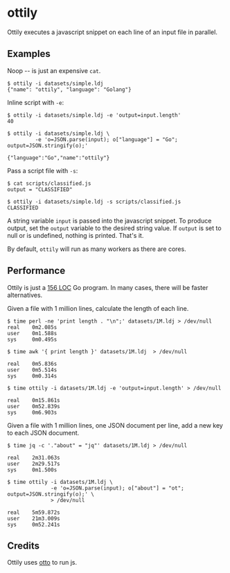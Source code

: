 ottily
======

Ottily executes a javascript snippet on each line of an input file in parallel.

Examples
--------

Noop -- is just an expensive `cat`.

    $ ottily -i datasets/simple.ldj
    {"name": "ottily", "language": "Golang"}

Inline script with `-e`:

    $ ottily -i datasets/simple.ldj -e 'output=input.length'
    40

    $ ottily -i datasets/simple.ldj \
             -e 'o=JSON.parse(input); o["language"] = "Go"; output=JSON.stringify(o);'

    {"language":"Go","name":"ottily"}

Pass a script file with `-s`:

    $ cat scripts/classified.js
    output = "CLASSIFIED"

    $ ottily -i datasets/simple.ldj -s scripts/classified.js
    CLASSIFIED

A string variable `input` is passed into the javascript snippet.
To produce output, set the `output` variable to the desired string value.
If `output` is set to null or is undefined, nothing is printed. That's it.

By default, `ottily` will run as many workers as there are cores.

Performance
-----------

Ottily is just a [156 LOC](https://github.com/miku/ottily/blob/6d81c71afe2a29fb5d3445b0813642285463ca6b/cmd/ottily/main.go) Go program. In many cases, there will be faster alternatives.

Given a file with 1 million lines, calculate the length of each line.

    $ time perl -ne 'print length . "\n";' datasets/1M.ldj > /dev/null
    real    0m2.085s
    user    0m1.588s
    sys     0m0.495s

    $ time awk '{ print length }' datasets/1M.ldj  > /dev/null

    real    0m5.836s
    user    0m5.514s
    sys     0m0.314s

    $ time ottily -i datasets/1M.ldj -e 'output=input.length' > /dev/null

    real    0m15.861s
    user    0m52.839s
    sys     0m6.903s

Given a file with 1 million lines, one JSON document per line, add a new key to each JSON document.

    $ time jq -c '."about" = "jq"' datasets/1M.ldj > /dev/null

    real    2m31.063s
    user    2m29.517s
    sys     0m1.500s

    $ time ottily -i datasets/1M.ldj \
                  -e 'o=JSON.parse(input); o["about"] = "ot"; output=JSON.stringify(o);' \
                  > /dev/null

    real    5m59.872s
    user    21m3.009s
    sys     0m52.241s

Credits
-------

Ottily uses [otto](https://github.com/robertkrimen/otto) to run js.
